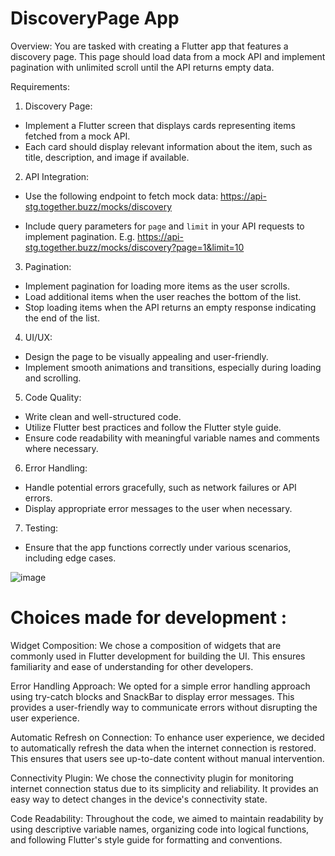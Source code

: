 # DiscoveryPage App

Overview:
You are tasked with creating a Flutter app that features a discovery page. This page should load
data from a mock API and implement pagination with unlimited scroll until the API returns empty
data.

Requirements:
1. Discovery Page:
- Implement a Flutter screen that displays cards representing items fetched from a mock
API.
- Each card should display relevant information about the item, such as title, description,
and image if available.
2. API Integration:
- Use the following endpoint to fetch mock data:
https://api-stg.together.buzz/mocks/discovery

- Include query parameters for `page` and `limit` in your API requests to implement
pagination.
E.g.
https://api-stg.together.buzz/mocks/discovery?page=1&limit=10

3. Pagination:
- Implement pagination for loading more items as the user scrolls.
- Load additional items when the user reaches the bottom of the list.
- Stop loading items when the API returns an empty response indicating the end of the
list.
4. UI/UX:
- Design the page to be visually appealing and user-friendly.
- Implement smooth animations and transitions, especially during loading and scrolling.
5. Code Quality:
- Write clean and well-structured code.
- Utilize Flutter best practices and follow the Flutter style guide.
- Ensure code readability with meaningful variable names and comments where
necessary.
6. Error Handling:
- Handle potential errors gracefully, such as network failures or API errors.
- Display appropriate error messages to the user when necessary.
7. Testing:
- Ensure that the app functions correctly under various scenarios, including edge cases.

![image](https://github.com/arju7jha/DiscoveryPage-App/assets/88245601/16f47bd6-001c-4877-9d94-7e3c383a8740)

# Choices made for development :

Widget Composition: We chose a composition of widgets that are commonly used in Flutter development for building the UI. This ensures familiarity and ease of understanding for other developers.

Error Handling Approach: We opted for a simple error handling approach using try-catch blocks and SnackBar to display error messages. This provides a user-friendly way to communicate errors without disrupting the user experience.

Automatic Refresh on Connection: To enhance user experience, we decided to automatically refresh the data when the internet connection is restored. This ensures that users see up-to-date content without manual intervention.

Connectivity Plugin: We chose the connectivity plugin for monitoring internet connection status due to its simplicity and reliability. It provides an easy way to detect changes in the device's connectivity state.

Code Readability: Throughout the code, we aimed to maintain readability by using descriptive variable names, organizing code into logical functions, and following Flutter's style guide for formatting and conventions.

